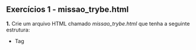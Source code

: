## Exercícios 1 - missao_trybe.html

**1.** Crie um arquivo HTML chamado *missao_trybe.html* que tenha a seguinte estrutura:
* Tag <title> com o seguinte texto "Trybe";
* Tag <H1> com o seguinte texto "Missão da Trybe";
* Tag <p> com o seguinte texto "Gerar oportunidade para pessoas";
* Salve o arquivo em qualquer lugar da sua máquina com a extensão *html*

**2.** Crie um container para manter um servidor *httpd:2.4* Apache e vincule sua porta interna com a porta 4545 da sua máquina local.
```sh
Resposta:
    docker run -d --name exercise-1 -p 4545:80 -v "/home/gabrielalves/Development/Trybe/03_Desenvolvimento-Back-end/Bloco19_Docker_Utilizando-Containers/Dia03_Orquestrando-Containers-com-Docker-Compose:/usr/local/apache2/htdocs" httpd:2.4
```

**3.** Após criar o container acesse a página HTML que está rodando no servidor em seu browser.
```sh
Resposta:
    http://localhost:4545/missao_trybe.html
```

**4.** Acesse o arquivo *missao_trybe.html* e acrescente a tag <p> com o seguinte texto "Nosso negócio é GENTE! #VQV";

**5.** Obtenha o id do container *httpd:2.4* ;
```sh
Resposta:
    docker ps
```

**6.** Obtenha o *Mounts* através da propriedade *Source* que deve mostrar o volume desse container no Docker Host ;
```sh
Resposta:
    docker inspect bef27
```

**7.** Agora pare o container *httpd:2.4* ;
```sh
Resposta:
    docker stop
```

**8.** Exclua o seu container;
```sh
Resposta:
    docker rm bef27
```

**9.** Verifique se a pasta onde você salvo o arquivo html permanece no mesmo lugar;
```sh
Resposta:
    ls -a
```

**10.** Obtenha o *IMAGE ID *do servidor;
```sh
Resposta:
    docker images
```

**11.** Depois de obter o *IMAGE ID* , exclua a imagem.
```sh
Resposta:
    docker rmi -f a8
```

---

## Exercícios 2 - exercise2

Crie o arquivo Compose para subir um [ghost blog](https://ghost.org/). Para esse exercício, utilizaremos apenas sua página de exemplo:

**1.** Utilize a versão "3" no arquivo;

**2.** Crie um *service* para subir a plataforma, utilize a imagem *ghost:1-alpine* ;

**3.** Publique a porta *2368* , fazendo bind também para a *2368* ;

**4.** Suba a aplicação utilizando o *docker-compose* e então acesse a porta publicada para validar se deu tudo certo.

Por padrão o *ghost* utiliza um *sqlite* interno para salvar as informações, porém, vamos alterar esse comportamento.

**5.** Crie um novo serviço para o nosso banco de dados, podemos utilizar um mysql, utilize a imagem *mysql:5.7* ;

**6.** Precisamos definir uma senha *root* para o nosso bd , para isso utilize a variável *MYSQL_ROOT_PASSWORD* , lembre-se que é possível utilizar a sintaxe *${}* para passar uma env do host , para a *env* do container ;

**7.** Agora precisamos configurar nosso service com o ghost para utilizar o MySQL, para isso defina a variável *database__client* para *mysql* ;

**8.** Defina o nome *ghost* para o nome do database utilizando a variável *database__connection__database* ;

**9.** E então, indique a conexão para o nosso MySQL na env *database__connection__host* ;

**10.** Para definir a pessoa usuária ( root ) e senha (a mesma que definimos no nosso MySQL), utilize respectivamente as envs *database__connection__user* e *database__connection__password* .

**11.** Utilize a opção *depends_on* para criar relações de dependências entre os serviços.

**12.** Suba o ambiente com o novo arquivo usando o docker-compose e então acesse a porta.
```sh
Resposta:
    docker-compose up -d
```

**13.** Configure o nosso serviço mysql para utilizar um volume, conforme vimos no conteúdo, utilize o caminho target */var/lib/mysql* .

**14.** Ao invés de utilizar a rede padrão criada pelo Compose , defina uma rede chamada *my-network* para a comunicação dos dois serviços.

**15.** Suba o ambiente com o novo arquivo usando o *docker-compose* e então acesse-o.
```sh
Resposta:
    docker-compose up -d
```

---

## Exercícios 3 - exercise3

**1.** Inicie uma novo projeto *ReactJS* utilizando o create-react-app ;

**2.** Crie o *Dockerfile*;

**3.** Crie um novo arquivo Compose utilizando a versão *3* ;

**4.** Defina um serviço no arquivo para nosso app , para isso utilize a opção *build* para apontar para o *Dockerfile* ;

**5.** Publique a porta exposta no *Dockerfile* fazendo bind para a porta *8080* do localhost ;

**6.** Para simularmos o processo de desenvolvimento, faça a alteração em alguma parte do código do app react , e então execute o comando para subir o serviço novamente, "rebuildando" a imagem para aplicar as alterações.
```sh
Resposta:
    docker-compose up --build -d
```

---

## Exercícios 4 - exercise4

Crie um arquivo Compose para subir o Wordpress com MySQL :

**1.** Utilize a imagem *wordpress:latest* e *mysql:5.7* ;

**2.** Faça bind da porta *80* do container do wordpress para *8080* do host ;

**3.** Defina as seguintes variáveis para o wordpress :
* WORDPRESS_DB_HOST: db:3306
* WORDPRESS_DB_USER: wordpress
* WORDPRESS_DB_PASSWORD: wordpress
* WORDPRESS_DB_NAME: wordpress

**4.** Defina as seguintes variáveis para o mysql :
* MYSQL_ROOT_PASSWORD: somewordpress
* MYSQL_DATABASE: wordpress
* MYSQL_USER: wordpress
* MYSQL_PASSWORD: wordpress


**5.** Defina o volume *db_data* para o mysql;

**6.** Utilize o parâmetro *depends_on* para criar dependência entre os serviços;

**7.** Adicione a política de *restart* com o valor *always* aos serviços;

**8.** Suba os serviços utilizando *docker-compose* e abra no terminal para validar o funcionamento.